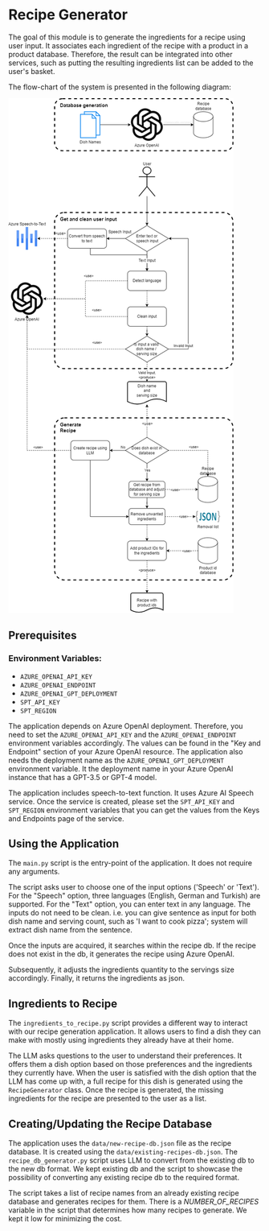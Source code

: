 # Recipe Generator
The goal of this module is to generate the ingredients for a recipe using user input.
It associates each ingredient of the recipe with a product in a product database. Therefore, the result can be integrated
into other services, such as putting the resulting ingredients list can be added to the user's basket.

The flow-chart of the system is presented in the following diagram:

![recipe_generator](images/recipe_generator.drawio.png)

## Prerequisites
### Environment Variables:
  * `AZURE_OPENAI_API_KEY`
  * `AZURE_OPENAI_ENDPOINT`
  * `AZURE_OPENAI_GPT_DEPLOYMENT`
  * `SPT_API_KEY`
  * `SPT_REGION`

The application depends on Azure OpenAI deployment. Therefore, you need to set the `AZURE_OPENAI_API_KEY` and the
`AZURE_OPENAI_ENDPOINT` environment variables accordingly. The values can be found in the "Key and Endpoint" section
of your Azure OpenAI resource.
The application also needs the deployment name as the `AZURE_OPENAI_GPT_DEPLOYMENT` environment variable. It the deployment
name in your Azure OpenAI instance that has a GPT-3.5 or GPT-4 model.

The application includes speech-to-text function. It uses Azure AI Speech service. Once the service is created, please 
set the `SPT_API_KEY` and `SPT_REGION` environment variables that you can get the values from the Keys and Endpoints page
of the service.

## Using the Application
The `main.py` script is the entry-point of the application. It does not require any arguments. 

The script asks user to choose one of the input options ('Speech' or 'Text'). 
For the "Speech" option, three languages (English, German and Turkish) are supported. 
For the "Text" option, you can enter text in any language. 
The inputs do not need to be clean. i.e. you can give sentence as input for both dish name and serving count, 
such as 'I want to cook pizza'; system will extract dish name from the sentence.

Once the inputs are acquired, it searches within the recipe db. 
If the recipe does not exist in the db, it generates the recipe using Azure OpenAI. 

Subsequently, it adjusts the ingredients quantity to the servings size accordingly. 
Finally, it returns the ingredients as json.

## Ingredients to Recipe
The `ingredients_to_recipe.py` script provides a different way to interact with our recipe generation application.
It allows users to find a dish they can make with mostly using ingredients they already have at their home.

The LLM asks questions to the user to understand their preferences.
It offers them a dish option based on those preferences and the ingredients they currently have.
When the user is satisfied with the dish option that the LLM has come up with,
a full recipe for this dish is generated using the `RecipeGenerator` class.
Once the recipe is generated, the missing ingredients for the recipe are presented to the user as a list.

## Creating/Updating the Recipe Database
The application uses the `data/new-recipe-db.json` file as the recipe database. It is created using the `data/existing-recipes-db.json`.
The `recipe_db_generator.py` script uses LLM to convert from the existing db to the new db format.
We kept existing db and the script to showcase the possibility of converting any existing recipe db to the required format.

The script takes a list of recipe names from an already existing recipe database and generates recipes for them.
There is a *NUMBER_OF_RECIPES* variable in the script that determines how many recipes to generate. We kept it low for
minimizing the cost.
